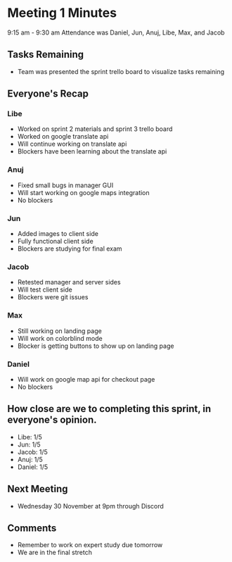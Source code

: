# Meeting 1 Minutes
9:15 am - 9:30 am
Attendance was Daniel, Jun, Anuj, Libe, Max, and Jacob

## Tasks Remaining
- Team was presented the sprint trello board to visualize tasks remaining

## Everyone's Recap

### Libe
- Worked on sprint 2 materials and sprint 3 trello board
- Worked on google translate api
- Will continue working on translate api
- Blockers have been learning about the translate api

### Anuj
-  Fixed small bugs in manager GUI
-  Will start working on google maps integration
-  No blockers
 
### Jun
- Added images to client side
- Fully functional client side
- Blockers are studying for final exam

### Jacob
- Retested manager and server sides
- Will test client side
- Blockers were git issues

### Max
- Still working on landing page
- Will work on colorblind mode
- Blocker is getting buttons to show up on landing page

### Daniel
- Will work on google map api for checkout page
- No blockers

## How close are we to completing this sprint, in everyone's opinion.
- Libe: 1/5
- Jun: 1/5
- Jacob: 1/5
- Anuj: 1/5
- Daniel: 1/5

## Next Meeting
- Wednesday 30 November at 9pm through Discord

## Comments
- Remember to work on expert study due tomorrow
- We are in the final stretch
